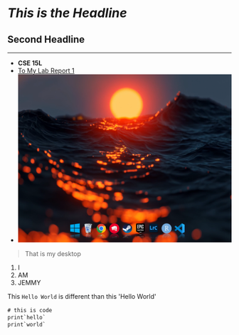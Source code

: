 # *This is the Headline*
## Second Headline
---
- **CSE 15L**
- [To My Lab Report 1](https://jemmychen0221.github.io/cse15l-lab-reports/lab-report-1-week-0.html)
- ![Image](Capture.PNG)
> That is my desktop

1. I
2. AM
3. JEMMY

This `Hello World` is different than this 'Hello World'

```
# this is code
print`hello`
print`world`
```
